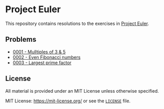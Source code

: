 # Project Euler

This repository contains resolutions to the exercises in [Project Euler](https://projecteuler.net/).

## Problems

- [0001 - Mulltiples of 3 & 5](./0001/README.md)
- [0002 - Even Fibonacci numbers](./0002/README.md)
- [0003 - Largest prime factor](./0003/README.md)

## License

All material is provided under an MIT License unless otherwise specified.

MIT License: <https://mit-license.org/> or see the [`LICENSE`](https://github.com/tomasanchez/project-euler/blob/master/LICENSE) file.
